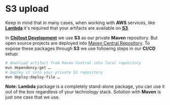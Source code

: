 <!---
# This file is part of the ChillDev-Lambda.
#
# @license http://mit-license.org/ The MIT license
# @copyright 2018 © by Rafał Wrzeszcz - Wrzasq.pl.
-->

# S3 upload

Keep in mind that in many cases, when working with **AWS** services, like [**Lambda**](https://aws.amazon.com/lambda/)
it's required that your artifacts are available on [**S3**](https://aws.amazon.com/s3/).

In [**Chillout Development**](https://chilldev.pl/) we use **S3** as our private **Maven** repository. But open source
projects are deployed into [Maven Central Repository](https://search.maven.org/). To expose these packages through
**S3** we use following steps in our **CI/CD** setup:

```bash
# download artifact from Maven Central into local repository
mvn dependency:get …
# deploy it into your private S3 repository
mvn deploy:deploy-file …
``` 

**Note:** **Lambda** package is a completely stand-alone package, you can use it out of the box regardless of your
technology stack. Solution with **Maven** is just one case that we use.
